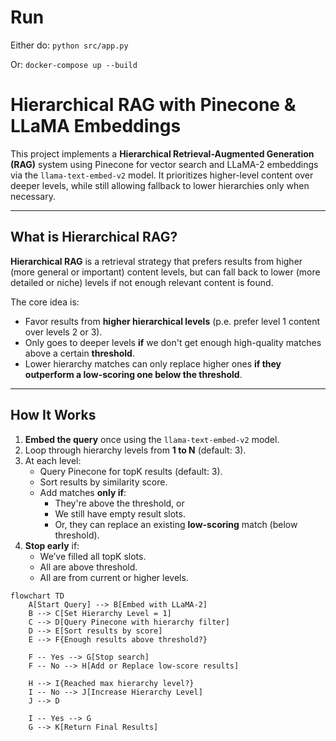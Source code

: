 # Run

Either do:
`python src/app.py`

Or:
`docker-compose up --build`

# Hierarchical RAG with Pinecone & LLaMA Embeddings

This project implements a **Hierarchical Retrieval-Augmented Generation (RAG)** system using Pinecone for vector search and LLaMA-2 embeddings via the `llama-text-embed-v2` model. It prioritizes higher-level content over deeper levels, while still allowing fallback to lower hierarchies only when necessary.

---

## What is Hierarchical RAG?

**Hierarchical RAG** is a retrieval strategy that prefers results from higher (more general or important) content levels, but can fall back to lower (more detailed or niche) levels if not enough relevant content is found.

The core idea is:
- Favor results from **higher hierarchical levels** (p.e. prefer level 1 content over levels 2 or 3).
- Only goes to deeper levels **if** we don't get enough high-quality matches above a certain **threshold**.
- Lower hierarchy matches can only replace higher ones **if they outperform a low-scoring one below the threshold**.

---

## How It Works

1. **Embed the query** once using the `llama-text-embed-v2` model.
2. Loop through hierarchy levels from **1 to N** (default: 3).
3. At each level:
   - Query Pinecone for topK results (default: 3).
   - Sort results by similarity score.
   - Add matches **only if**:
     - They're above the threshold, or
     - We still have empty result slots.
     - Or, they can replace an existing **low-scoring** match (below threshold).
4. **Stop early** if:
   - We’ve filled all topK slots.
   - All are above threshold.
   - All are from current or higher levels.


```mermaid
flowchart TD
    A[Start Query] --> B[Embed with LLaMA-2]
    B --> C[Set Hierarchy Level = 1]
    C --> D[Query Pinecone with hierarchy filter]
    D --> E[Sort results by score]
    E --> F{Enough results above threshold?}
    
    F -- Yes --> G[Stop search]
    F -- No --> H[Add or Replace low-score results]

    H --> I{Reached max hierarchy level?}
    I -- No --> J[Increase Hierarchy Level]
    J --> D

    I -- Yes --> G
    G --> K[Return Final Results]

